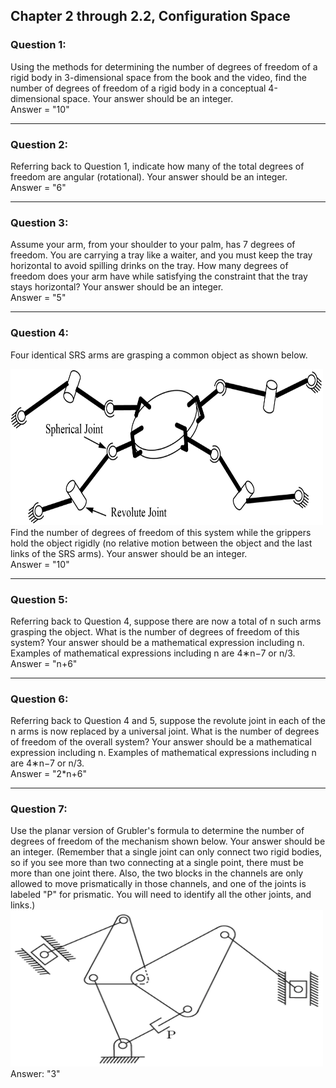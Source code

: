 ## Chapter 2 through 2.2, Configuration Space

### Question 1:
Using the methods for determining the number of degrees of freedom of a rigid body in 3-dimensional space from the book and the video, find the number of degrees of freedom of a rigid body in a conceptual 4-dimensional space.  Your answer should be an integer.<br>
Answer = "10"

--------------------------------------------------------------------------------------------------------------------------------------------------------
### Question 2:
Referring back to Question 1, indicate how many of the total degrees of freedom are angular (rotational).  Your answer should be an integer.<br>
Answer = "6"

--------------------------------------------------------------------------------------------------------------------------------------------------------
### Question 3:
Assume your arm, from your shoulder to your palm, has 7 degrees of freedom.  You are carrying a tray like a waiter, and you must keep the tray horizontal to avoid spilling drinks on the tray.  How many degrees of freedom does your arm have while satisfying the constraint that the tray stays horizontal?  Your answer should be an integer.<br>
Answer = "5"

--------------------------------------------------------------------------------------------------------------------------------------------------------
### Question 4:
Four identical SRS arms are grasping a common object as shown below.

<img src="FIGURES/4.jpg" width="500" height="250">
Find the number of degrees of freedom of this system while the grippers hold the object rigidly (no relative motion between the object and the last links of the SRS arms).  Your answer should be an integer.<br>
Answer = "10"

--------------------------------------------------------------------------------------------------------------------------------------------------------
### Question 5:
Referring back to Question 4, suppose there are now a total of n such arms grasping the object. What is the number of degrees of freedom of this system? Your answer should be a mathematical expression including n.  Examples of mathematical expressions including n are 4∗n−7 or n/3.<br>
Answer = "n+6"

--------------------------------------------------------------------------------------------------------------------------------------------------------
### Question 6:
Referring back to Question 4 and 5, suppose the revolute joint in each of the n arms is now replaced by a universal joint. What is the number of degrees of freedom of the overall system? Your answer should be a mathematical expression including n.  Examples of mathematical expressions including n are 4∗n−7 or n/3.<br>
Answer = "2*n+6"

--------------------------------------------------------------------------------------------------------------------------------------------------------
### Question 7:
Use the planar version of Grubler's formula to determine the number of degrees of freedom of the mechanism shown below.  Your answer should be an integer.  (Remember that a single joint can only connect two rigid bodies, so if you see more than two connecting at a single point, there must be more than one joint there.  Also, the two blocks in the channels are only allowed to move prismatically in those channels, and one of the joints is labeled "P" for prismatic.  You will need to identify all the other joints, and links.)<br>
<img src="FIGURES/7.jpg" width="500" height="250"><br>
Answer: "3"
